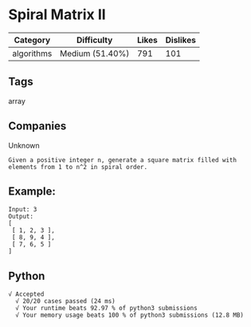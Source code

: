 # Spiral Matrix II
|Category|Difficulty|Likes|Dislikes|
|-|-|-|-|
|algorithms|Medium (51.40%)|791|101|

## Tags
array

## Companies
Unknown
```
Given a positive integer n, generate a square matrix filled with elements from 1 to n^2 in spiral order.
```
## Example:
```
Input: 3
Output:
[
 [ 1, 2, 3 ],
 [ 8, 9, 4 ],
 [ 7, 6, 5 ]
]
```

## Python
```
√ Accepted
  √ 20/20 cases passed (24 ms)
  √ Your runtime beats 92.97 % of python3 submissions
  √ Your memory usage beats 100 % of python3 submissions (12.8 MB)
```